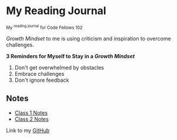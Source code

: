 # My Reading Journal
<sub>My <sup>reading journal</sup> for Code Fellows 102</sub>

*Growth Mindset* to me is using criticism and inspiration to overcome challenges.

**3 Reminders for Myself to Stay in a _Growth Mindset_**
1. Don't get overwhelmed by obstacles
2. Embrace challenges
3. Don't ignore feedback

## Notes

- [Class 1 Notes](https://hannah-hwang.github.io/reading-notes/read01)
- [Class 2 Notes](https://hannah-hwang.github.io/reading-notes/read02)

Link to my [GitHub](https://github.com/hannah-hwang)
